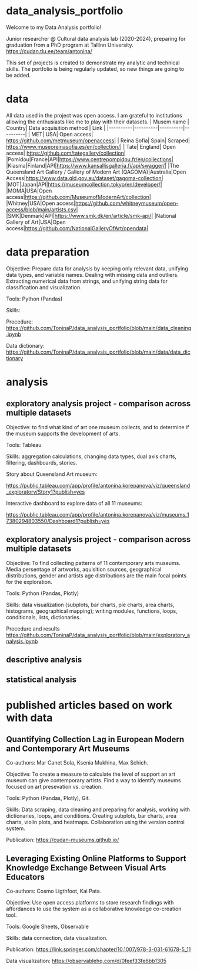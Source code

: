 # data_analysis_portfolio
Welcome to my Data Analysis portfolio! 

Junior researcher @ Cultural data analysis lab (2020-2024), preparing for graduation from a PhD program at Tallinn University. https://cudan.tlu.ee/team/antonina/

This set of projects is created to demonstrate my analytic and technical skills. The portfolio is being regularly updated, so new things are going to be added.


# data
All data used in the project was open access. I am grateful to institutions allowing the enthusiasts like me to play with their datasets.
| Musem name | Country| Data acquisition method | Link |
|----------|----------|----------|----------|
| MET| USA| Open access| https://github.com/metmuseum/openaccess|
| Reina Sofia| Spain| Scraped| https://www.museoreinasofia.es/en/collection/|
| Tate| England| Open access| https://github.com/tategallery/collection|
|Pomidou|France|API|https://www.centrepompidou.fr/en/collections|
|Kiasma|Finland|API|https://www.kansallisgalleria.fi/api/swagger/|
|The Queensland Art Gallery / Gallery of Modern Art (QAGOMA)|Australia|Open Access|https://www.data.qld.gov.au/dataset/qagoma-collection|
|MOT|Japan|API|https://museumcollection.tokyo/en/developer/|
|MOMA|USA|Open access|https://github.com/MuseumofModernArt/collection|
|Whitney|USA|Open access|https://github.com/whitneymuseum/open-access/blob/main/artists.csv|
|SMK|Denmark|API|https://www.smk.dk/en/article/smk-api/|
|National Gallery of Art|USA|Open access|https://github.com/NationalGalleryOfArt/opendata|

# data preparation

Objective: Prepare data for analysis by keeping only relevant data, unifying data types, and variable names. Dealing with missing data and outliers. Extracting numerical data from strings, and unifying string data for classification and visualization. 

Tools: Python (Pandas)

Skills:

Procedure:
https://github.com/ToninaP/data_analysis_portfolio/blob/main/data_cleaning.ipynb

Data dictionary: https://github.com/ToninaP/data_analysis_portfolio/blob/main/data/data_dictionary

# analysis

## exploratory analysis project - comparison across multiple datasets

Objective: to find what kind of art one museum collects, and to determine if the museum supports the development of arts.

Tools: Tableau

Skills: aggregation calculations, changing data types, dual axis charts, filtering, dashboards, stories.

Story about Queensland Art museum:

https://public.tableau.com/app/profile/antonina.korepanova/viz/queensland_exploratory/Story1?publish=yes

Interactive dashboard to explore data of all 11 museums:

https://public.tableau.com/app/profile/antonina.korepanova/viz/museums_17380294803550/Dashboard1?publish=yes


## exploratory analysis project - comparison across multiple datasets

Objective: To find collecting patterns of 11 contemporary arts museums. Media persentage of artworks, aquisition sources, geographical distributions, gender and artists age distributions are the main focal points for the exploration.

Tools: Python (Pandas, Plotly)

Skills: data visualization (subplots, bar charts, pie charts, area charts, histograms, geographical mapping); writing modules, functions, loops, conditionals, lists, dictionaries.

Procedure and results
https://github.com/ToninaP/data_analysis_portfolio/blob/main/exploratory_analysis.ipynb

## descriptive analysis

## statistical analysis

# published articles based on work with data

## Quantifying Collection Lag in European Modern and Contemporary Art Museums
Co-authors: Mar Canet Sola, Ksenia Mukhina, Max Schich.

Objective: To create a measure to calculate the level of support an art museum can give contemporary artists. Find a way to identify museums focused on art presevation vs. creation.

Tools: Python (Pandas, Plotly), Git. 

Skills: Data scraping, data cleaning and preparing for analysis, working with dictionaries, loops, and conditions. Creating subplots, bar charts, area charts, violin plots, and heatmaps. Collaboration using the version control system. 

Publication: https://cudan-museums.github.io/

## Leveraging Existing Online Platforms to Support Knowledge Exchange Between Visual Arts Educators
Co-authors: Cosmo Ligthfoot, Kai Pata.

Objective: Use open access platforms to store research findings with affordances to use the system as a collaborative knowledge co-creation tool.

Tools: Google Sheets, Observable

Skills: data connection, data visualization.

Publication: https://link.springer.com/chapter/10.1007/978-3-031-61678-5_11

Data visualization: https://observablehq.com/d/0feef33fe6bb1305

